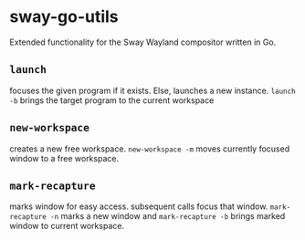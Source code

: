 # sway-go-utils
Extended functionality for the Sway Wayland compositor written in Go.

## `launch`
focuses the given program if it exists. Else, launches a new instance.
`launch -b` brings the target program to the current workspace

## `new-workspace`
creates a new free workspace.
`new-workspace -m` moves currently focused window to a free workspace.

## `mark-recapture`
marks window for easy access. subsequent calls focus that window.
`mark-recapture -n` marks a new window and `mark-recapture -b` brings marked window to current workspace.
